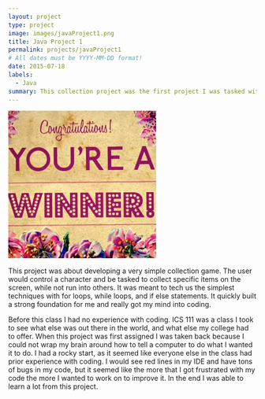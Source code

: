 ```yaml
---
layout: project
type: project
image: images/javaProject1.png
title: Java Project 1
permalink: projects/javaProject1
# All dates must be YYYY-MM-DD format!
date: 2015-07-18
labels:
  - Java
summary: This collection project was the first project I was tasked with as an ICS student.  
---
```


<div class="ui small rounded images">
  <img class="ui image" src="../images/javaProject1.png ">
</div>

This project was about developing a very simple collection game. The user would control a character and be tasked to collect specific items on the screen, while not run into others. It was meant to tech us the simplest techniques with for loops, while loops, and if else statements. It quickly built a strong foundation for me and really got my mind into coding.

Before this class I had no experience with coding. ICS 111 was a class I took to see what else was out there in the world, and what else my college had to offer. When this project was first assigned I was taken back because I could not wrap my brain around how to tell a computer to do what I wanted it to do. I had a rocky start, as it seemed like everyone else in the class had prior experience with coding. I would see red lines in my IDE and have tons of bugs in my code, but it seemed like the more that I got frustrated with my code the more I wanted to work on to improve it.  In the end I was able to learn a lot from this project.


